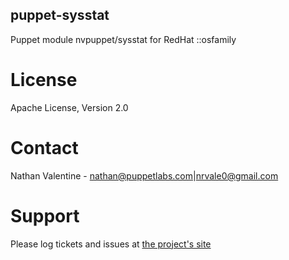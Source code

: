 puppet-sysstat
--------------

Puppet module nvpuppet/sysstat for RedHat ::osfamily

# License
Apache License, Version 2.0

# Contact
Nathan Valentine - nathan@puppetlabs.com|nrvale0@gmail.com

# Support
Please log tickets and issues at [the project's site](http://github.com/nvalentine-puppetlabs/puppet-sysstat)


